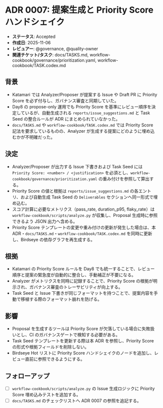 # ADR 0007: 提案生成と Priority Score ハンドシェイク

- **ステータス**: Accepted
- **作成日**: 2025-11-06
- **レビュアー**: @governance, @quality-owner
- **関連チケット/タスク**: docs/TASKS.md, workflow-cookbook/governance/prioritization.yaml, workflow-cookbook/TASK.codex.md

## 背景
- Katamari では Analyzer/Proposer が提案する Issue や Draft PR に Priority Score を必ず付与し、ガバナンス審査と同期していた。
- Day8 の propose-only 運用でも Priority Score を基準にレビュー順序を決定しているが、自動生成される `reports/issue_suggestions.md` と Task Seed の整合ルールが ADR にまとめられていなかった。
- `docs/TASKS.md` や `workflow-cookbook/TASK.codex.md` では Priority Score 記法を要求しているものの、Analyzer が生成する提案にどのように埋め込むかが不明確だった。

## 決定
- Analyzer/Proposer が出力する Issue 下書きおよび Task Seed には `Priority Score: <number> / <justification>` を必須とし、`workflow-cookbook/governance/prioritization.yaml` の重み付けを参照して算出する。
- Priority Score の値と根拠は `reports/issue_suggestions.md` の各エントリ、および自動生成 Task Seed の `Deliverables` セクションへ同一形式で埋め込む。
- スコア計算に必要なメトリクス（pass_rate, duration_p95, flaky_rate）は `workflow-cookbook/scripts/analyze.py` が収集し、Proposal 生成時に参照できるよう JSON 出力へ含める。
- Priority Score テンプレートの変更や重み付けの更新が発生した場合は、本 ADR・`docs/TASKS.md`・`workflow-cookbook/TASK.codex.md` を同時に更新し、Birdseye の依存グラフを再生成する。

## 根拠
- Katamari の Priority Score ルールを Day8 でも統一することで、レビュー順序と提案の緊急度が自動的に整合し、手動補正が不要になる。
- Analyzer がメトリクスを同時に記録することで、Priority Score の根拠が明示され、ガバナンス審査のトレーサビリティが向上する。
- Task Seed と Issue 下書きが同じフォーマットを持つことで、提案内容を手動で移植する際のフォーマット崩れを防げる。

## 影響
- Proposal を生成するツールは Priority Score が欠落している場合に失敗扱いとし、CI のガバナンスゲートで検知する必要がある。
- Task Seed テンプレートを更新する際は本 ADR を参照し、Priority Score の形式や根拠フィールドを削除しない。
- Birdseye Hot リストに Priority Score ハンドシェイクのノードを追加し、レビュー直前に参照できるようにする。

## フォローアップ
- [ ] `workflow-cookbook/scripts/analyze.py` の Issue 生成ロジックに Priority Score 埋め込みテストを追加する。
- [ ] `docs/TASKS.md` のチェックリストへ ADR 0007 の参照を追記する。
